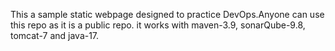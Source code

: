 This a sample static webpage designed to practice DevOps.Anyone can use this repo as it is a public repo. it works with maven-3.9, sonarQube-9.8, tomcat-7 and java-17.

